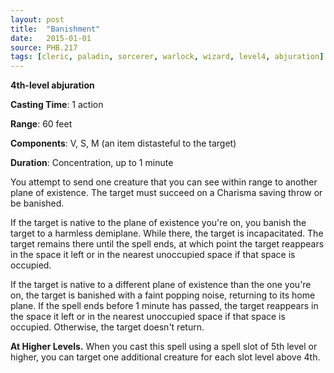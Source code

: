 ```yaml
---
layout: post
title:  "Banishment"
date:   2015-01-01
source: PHB.217
tags: [cleric, paladin, sorcerer, warlock, wizard, level4, abjuration]
---
```


**4th-level abjuration**

**Casting Time**: 1 action

**Range**: 60 feet

**Components**: V, S, M (an item distasteful to the target)

**Duration**: Concentration, up to 1 minute

You attempt to send one creature that you can see within range to another plane of existence. The target must succeed on a Charisma saving throw or be banished.

If the target is native to the plane of existence you're on, you banish the target to a harmless demiplane. While there, the target is incapacitated. The target remains there until the spell ends, at which point the target reappears in the space it left or in the nearest unoccupied space if that space is occupied.

If the target is native to a different plane of existence than the one you're on, the target is banished with a faint popping noise, returning to its home plane. If the spell ends before 1 minute has passed, the target reappears in the space it left or in the nearest unoccupied space if that space is occupied. Otherwise, the target doesn't return.

**At Higher Levels.** When you cast this spell using a spell slot of 5th level or higher, you can target one additional creature for each slot level above 4th.
